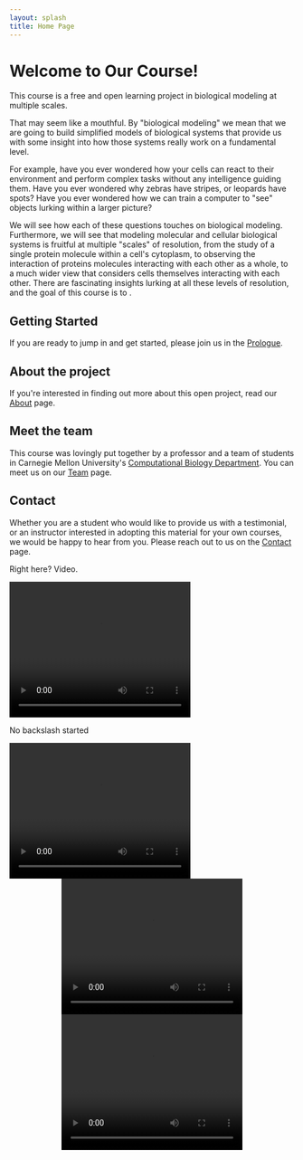```yaml
---
layout: splash
title: Home Page
---
```



# Welcome to Our Course!

This course is a free and open learning project in biological modeling at multiple scales.

That may seem like a mouthful. By "biological modeling" we mean that we are going to build simplified models of biological systems that provide us with some insight into how those systems really work on a fundamental level.

For example, have you ever wondered how your cells can react to their environment and perform complex tasks without any intelligence guiding them.  Have you ever wondered why zebras have stripes, or leopards have spots?  Have you ever wondered how we can train a computer to "see" objects lurking within a larger picture?

We will see how each of these questions touches on biological modeling.  Furthermore, we will see that modeling molecular and cellular biological systems is fruitful at multiple "scales" of resolution, from the study of a single protein molecule within a cell's cytoplasm, to observing the interaction of proteins molecules interacting with each other as a whole, to a much wider view that considers cells themselves interacting with each other.  There are fascinating insights lurking at all these levels of resolution, and the goal of this course is to .

## Getting Started

If you are ready to jump in and get started, please join us in the [Prologue](prologue).

## About the project

If you're interested in finding out more about this open project, read our [About](about) page.

## Meet the team

This course was lovingly put together by a professor and a team of students in Carnegie Mellon University's <a href="http://cbd.cmu.edu" target="_blank">Computational Biology Department</a>.  You can meet us on our [Team](meet-the-team) page.

## Contact

Whether you are a student who would like to provide us with a testimonial, or an instructor interested in adopting this material for your own courses, we would be happy to hear from you.  Please reach out to us on the [Contact](contact) page.

Right here? Video.

<video width="320" height="240" controls>
  <source type="video/mp4" src="../assets/gray_scott_test.mp4">
</video>

No backslash started

<video width="320" height="240" controls>
  <source type="video/mp4" src="assets/gray_scott_test.mp4">
</video>

<div style="text-align:center">
	<video width="320" height="240" controls>
	  <source type="video/mp4" src="assets/random_walk_1.mp4">
	</video>
</div>

<div style="text-align:center">
	<video width="320" height="240" controls>
	  <source type="video/mp4" src="assets/random_walk_200.mp4">
	</video>
</div>